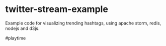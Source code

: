 # twitter-stream-example
Example code for visualizing trending
hashtags, using apache storm, redis, nodejs and d3js.

#playtime
